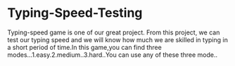 # Typing-Speed-Testing
Typing-speed game is one of our great project. From this project, we can test our typing speed and we will know how much we are skilled in typing in a short period of time.In this game,you can find three modes...1.easy.2.medium..3.hard..You can use any of these three mode..
